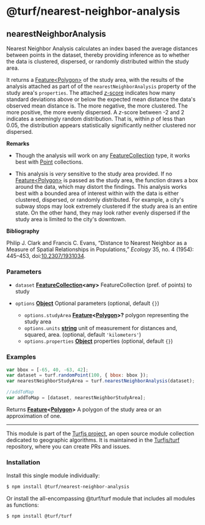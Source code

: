 # @turf/nearest-neighbor-analysis

<!-- Generated by documentation.js. Update this documentation by updating the source code. -->

## nearestNeighborAnalysis

Nearest Neighbor Analysis calculates an index based the average distances
between points in the dataset, thereby providing inference as to whether the
data is clustered, dispersed, or randomly distributed within the study area.

It returns a [Feature\<Polygon>][1] of the study area, with the results of
the analysis attached as part of of the `nearestNeighborAnalysis` property
of the study area's `properties`. The attached
[*z*-score][2] indicates how many
standard deviations above or below the expected mean distance the data's
observed mean distance is. The more negative, the more clustered. The more
positive, the more evenly dispersed. A *z*-score between -2 and 2 indicates
a seemingly random distribution. That is, within *p* of less than 0.05, the
distribution appears statistically significantly neither clustered nor
dispersed.

**Remarks**

*   Though the analysis will work on any [FeatureCollection][3] type, it
    works best with [Point][4] collections.

*   This analysis is *very* sensitive to the study area provided.
    If no [Feature\<Polygon>][1] is passed as the study area, the function draws a box
    around the data, which may distort the findings. This analysis works best
    with a bounded area of interest within with the data is either clustered,
    dispersed, or randomly distributed. For example, a city's subway stops may
    look extremely clustered if the study area is an entire state. On the other
    hand, they may look rather evenly dispersed if the study area is limited to
    the city's downtown.

**Bibliography**

Philip J. Clark and Francis C. Evans, “Distance to Nearest Neighbor as a
Measure of Spatial Relationships in Populations,” *Ecology* 35, no. 4
(1954): 445–453, doi:[10.2307/1931034][5].

### Parameters

*   `dataset` **[FeatureCollection][3]\<any>** FeatureCollection (pref. of points) to study
*   `options` **[Object][6]** Optional parameters (optional, default `{}`)

    *   `options.studyArea` **[Feature][7]<[Polygon][8]>?** polygon representing the study area
    *   `options.units` **[string][9]** unit of measurement for distances and, squared, area. (optional, default `'kilometers'`)
    *   `options.properties` **[Object][6]** properties (optional, default `{}`)

### Examples

```javascript
var bbox = [-65, 40, -63, 42];
var dataset = turf.randomPoint(100, { bbox: bbox });
var nearestNeighborStudyArea = turf.nearestNeighborAnalysis(dataset);

//addToMap
var addToMap = [dataset, nearestNeighborStudyArea];
```

Returns **[Feature][7]<[Polygon][8]>** A polygon of the study area or an approximation of one.

[1]: Feature<Polygon>

[2]: https://en.wikipedia.org/wiki/Standard_score

[3]: https://tools.ietf.org/html/rfc7946#section-3.3

[4]: https://tools.ietf.org/html/rfc7946#section-3.1.2

[5]: http://doi.org/10.2307/1931034

[6]: https://developer.mozilla.org/docs/Web/JavaScript/Reference/Global_Objects/Object

[7]: https://tools.ietf.org/html/rfc7946#section-3.2

[8]: https://tools.ietf.org/html/rfc7946#section-3.1.6

[9]: https://developer.mozilla.org/docs/Web/JavaScript/Reference/Global_Objects/String

<!-- This file is automatically generated. Please don't edit it directly. If you find an error, edit the source file of the module in question (likely index.js or index.ts), and re-run "yarn docs" from the root of the turf project. -->

---

This module is part of the [Turfjs project](https://turfjs.org/), an open source module collection dedicated to geographic algorithms. It is maintained in the [Turfjs/turf](https://github.com/Turfjs/turf) repository, where you can create PRs and issues.

### Installation

Install this single module individually:

```sh
$ npm install @turf/nearest-neighbor-analysis
```

Or install the all-encompassing @turf/turf module that includes all modules as functions:

```sh
$ npm install @turf/turf
```
